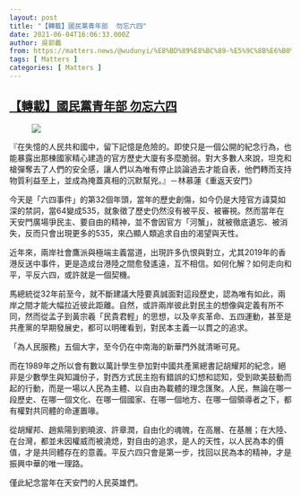 ```yaml
---
layout: post
title: "【轉載】國民黨青年部  勿忘六四"
date: 2021-06-04T16:06:33.000Z
author: 吳郭義
from: https://matters.news/@wudunyi/%E8%BD%89%E8%BC%89-%E5%9C%8B%E6%B0%91%E9%BB%A8%E9%9D%92%E5%B9%B4%E9%83%A8-%E5%8B%BF%E5%BF%98%E5%85%AD%E5%9B%9B-bafyreiesgco7km6l5hbl62km6cfju2la2fcskdawjjetf2lsslfol6ordm
tags: [ Matters ]
categories: [ Matters ]
---
```

<!--1622822793000-->
[【轉載】國民黨青年部  勿忘六四](https://matters.news/@wudunyi/%E8%BD%89%E8%BC%89-%E5%9C%8B%E6%B0%91%E9%BB%A8%E9%9D%92%E5%B9%B4%E9%83%A8-%E5%8B%BF%E5%BF%98%E5%85%AD%E5%9B%9B-bafyreiesgco7km6l5hbl62km6cfju2la2fcskdawjjetf2lsslfol6ordm)
------

<div>
<figure class="image"><img src="https://assets.matters.news/embed/fd6b1fda-ff09-4b1d-bc9a-69f2c9d0d716.jpeg" data-asset-id="fd6b1fda-ff09-4b1d-bc9a-69f2c9d0d716" referrerpolicy="no-referrer"><figcaption><span></span></figcaption></figure><p>『在失憶的人民共和國中，留下記憶是危險的。即使只是一個公開的紀念行為，也能暴露出那棟國家精心建造的官方歷史大廈有多麼脆弱。對大多數人來說，坦克和槍彈奪去了人們的安全感，讓人們以為唯有停止談論過去才能自表，他們轉而支持物質利益至上，並成為掩蓋真相的沉默幫兇。』－林慕蓮《重返天安門》</p><p>今天是「六四事件」的第32個年頭，當年的歷史創傷，如今仍是大陸官方諱莫如深的禁詞，當64變成535，就象徵了歷史仍然沒有被平反、被審視。然而當年在天安門廣場爭民主、要自由的精神，並不會因官方「河蟹」，就被徹底遺忘、被消失，反而只會出現更多的535，來凸顯人類追求自由的渴望與天性。</p><p>近年來，兩岸社會鷹派與極端主義當道，出現許多仇恨與對立，尤其2019年的香港反送中事件，更是造成台港陸之間愈發遙遠，互不相信。如何化解？如何走向和平，平反六四，或許就是一個契機。</p><p>馬總統從32年前至今，就不斷建議大陸要真誠面對這段歷史，認為唯有如此，兩岸之間才能大幅拉近彼此距離。自然，或許兩岸彼此對民主的想像與定義有所不同，然而從孟子到黃宗羲「民貴君輕」的思想，以及辛亥革命、五四運動，甚至是共產黨的早期發展史，都可以明確看到，對民本主義一以貫之的追求。</p><p>「為人民服務」五個大字，至今仍在中南海的新華門外就清晰可見。</p><p>而在1989年之所以會有數以萬計學生參加對中國共產黨總書記胡耀邦的紀念，絕非是少數學生與知識份子，對西方式民主抱有錯誤的幻想和認知，受到歐美鼓動而起的行動，而是一場以人民為主體、以自由為載體的理念匯聚。人民，無論在哪一段歷史、在哪一個文化、在哪一個國家、在哪一個地方、在哪一個領導者之下，都有權對共同體的命運置喙。</p><p>從胡耀邦、趙紫陽到劉曉波、許章潤，自由化的魂魄，在高層、在基層；在大陸、在台灣，都並未因權威而被澆熄，對自由的追求，是人的天性，以人民為本的價值，才是共同體存在的意義。平反六四只會是第一步，找回以民為本的精神，才是振興中華的唯一理路。</p><p>僅此紀念當年在天安門的人民英雄們。</p>
</div>
